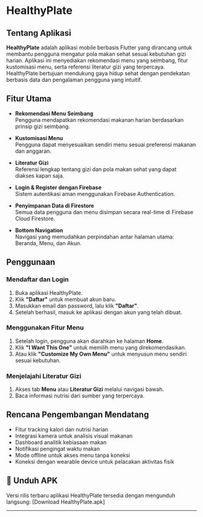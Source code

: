 # HealthyPlate

## Tentang Aplikasi

**HealthyPlate** adalah aplikasi mobile berbasis Flutter yang dirancang untuk membantu pengguna mengatur pola makan sehat sesuai kebutuhan gizi harian. Aplikasi ini menyediakan rekomendasi menu yang seimbang, fitur kustomisasi menu, serta referensi literatur gizi yang terpercaya. HealthyPlate bertujuan mendukung gaya hidup sehat dengan pendekatan berbasis data dan pengalaman pengguna yang intuitif.

## Fitur Utama

- **Rekomendasi Menu Seimbang**  
  Pengguna mendapatkan rekomendasi makanan harian berdasarkan prinsip gizi seimbang.

- **Kustomisasi Menu**  
  Pengguna dapat menyesuaikan sendiri menu sesuai preferensi makanan dan anggaran.

- **Literatur Gizi**  
  Referensi lengkap tentang gizi dan pola makan sehat yang dapat diakses kapan saja.

- **Login & Register dengan Firebase**  
  Sistem autentikasi aman menggunakan Firebase Authentication.

- **Penyimpanan Data di Firestore**  
  Semua data pengguna dan menu disimpan secara real-time di Firebase Cloud Firestore.

- **Bottom Navigation**  
  Navigasi yang memudahkan perpindahan antar halaman utama: Beranda, Menu, dan Akun.

## Penggunaan

### Mendaftar dan Login

1. Buka aplikasi HealthyPlate.
2. Klik **"Daftar"** untuk membuat akun baru.
3. Masukkan email dan password, lalu klik **"Daftar"**.
4. Setelah berhasil, masuk ke aplikasi dengan akun yang telah dibuat.

### Menggunakan Fitur Menu

1. Setelah login, pengguna akan diarahkan ke halaman **Home**.
2. Klik **"I Want This One"** untuk memilih menu yang direkomendasikan.
3. Atau klik **"Customize My Own Menu"** untuk menyusun menu sendiri sesuai kebutuhan.

### Menjelajahi Literatur Gizi

1. Akses tab **Menu** atau **Literatur Gizi** melalui navigasi bawah.
2. Baca informasi nutrisi dari sumber yang terpercaya.

## Rencana Pengembangan Mendatang

- Fitur tracking kalori dan nutrisi harian
- Integrasi kamera untuk analisis visual makanan
- Dashboard analitik kebiasaan makan
- Notifikasi pengingat waktu makan
- Mode offline untuk akses menu tanpa koneksi
- Koneksi dengan wearable device untuk pelacakan aktivitas fisik

## 🔗 Unduh APK

Versi rilis terbaru aplikasi HealthyPlate tersedia dengan mengunduh langsung: [Download HealthyPlate.apk]


---

